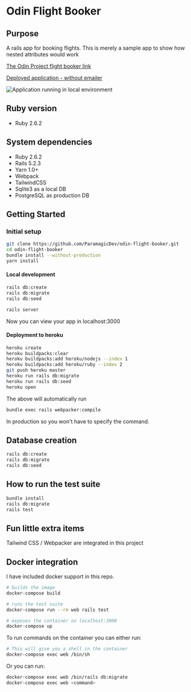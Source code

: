 # Odin Flight Booker

## Purpose

A rails app for booking flights.
This is merely a sample app to show how nested attributes would work

[The Odin Project flight
booker link](https://www.theodinproject.com/courses/ruby-on-rails/lessons/building-advanced-forms?ref=lnav#assignment)


[Deployed application - without emailer](https://paramagic-flight-booker.herokuapp.com/)

![Application running in local environment](https://thumbs.gfycat.com/MealyFavoriteDormouse-size_restricted.gif)

## Ruby version

- Ruby 2.6.2

## System dependencies

- Ruby 2.6.2
- Rails 5.2.3
- Yarn 1.0+
- Webpack
- TailwindCSS
- Sqlite3 as a local DB
- PostgreSQL as production DB

## Getting Started

### Initial setup

```bash
git clone https://github.com/ParamagicDev/odin-flight-booker.git
cd odin-flight-booker
bundle install --without-production
yarn install
```

#### Local development

```bash
rails db:create
rails db:migrate
rails db:seed
```

```bash
rails server
```

Now you can view your app in localhost:3000

#### Deployment to heroku

```bash
heroku create
heroku buildpacks:clear
heroku buildpacks:add heroku/nodejs --index 1
heroku buildpacks:add heroku/ruby --index 2
git push heroku master
heroku run rails db:migrate
heroku run rails db:seed
heroku open
```

The above will automatically run

```bash
bundle exec rails webpacker:compile
```

In production so you won't have to specify the command.

## Database creation

```bash
rails db:create
rails db:migrate
rails db:seed
```

## How to run the test suite
```bash
bundle install
rails db:migrate
rails test
```

## Fun little extra items

Tailwind CSS / Webpacker are integrated in this project

## Docker integration

I have included docker support in this repo.

```bash
# builds the image
docker-compose build 

# runs the test suite
docker-compose run --rm web rails test

# exposes the container on localhost:3000
docker-compose up
```


To run commands on the container you can either run:

```bash
# This will give you a shell in the container
docker-compose exec web /bin/sh
```

Or you can run:

```bash
docker-compose exec web /bin/rails db:migrate
docker-compose exec web <command>
```
